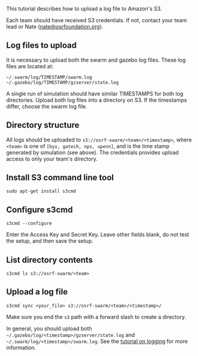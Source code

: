 This tutorial describes how to upload a log file to Amazon's S3.

Each team should have received S3 credentials. If not, contact your team lead or Nate (nate@osrfoundation.org).

## Log files to upload

It is necessary to upload both the swarm and gazebo log files. These log files are located at:

```
~/.swarm/log/TIMESTAMP/swarm.log
~/.gazebo/log/TIMESTAMP/gzserver/state.log
```

A single run of simulation should have similar TIMESTAMPS for both log directories. Upload both log files into a directory on S3. If the timestamps differ, choose the swarm log file.

## Directory structure

All logs should be uploaded to `s3://osrf-swarm/<team>/<timestamp>`, where `<team>` is one of `[byu, gatech, nps, upenn]`, and <timestamp> is the time stamp generated by simulation (see above). The credentials provides upload access to only your team's directory.

## Install S3 command line tool

`sudo apt-get install s3cmd`

## Configure s3cmd

`s3cmd --configure`

Enter the Access Key and Secret Key. Leave other fields blank, do not test the setup, and then save the setup.

## List directory contents

```
s3cmd ls s3://osrf-swarm/<team>
```

## Upload a log file

```
s3cmd sync <your_file> s3://osrf-swarm/<team>/<timestamp>/
```

Make sure you end the `s3` path with a forward slash to create a directory.

In general, you should upload both `~/.gazebo/log/<timestamp>/gzserver/state.log` and `~/.swarm/log/<timestamp>/swarm.log`.  See the [tutorial on logging](https://bitbucket.org/osrf/swarm/wiki/Tutorial_9-Logging) for more information.


